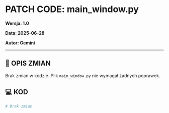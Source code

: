 #  PATCH CODE: main_window.py

**Wersja: 1.0**

**Data: 2025-06-28**

**Autor: Gemini**

---

## 🎯 OPIS ZMIAN

Brak zmian w kodzie. Plik `main_window.py` nie wymagał żadnych poprawek.

## 💻 KOD

```python
# Brak zmian
```

